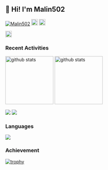 ## 👋 Hi! I'm Malin502

<p align="left"> 
  <a href="https://github.com/Malin502/Malin502/"><img src="https://komarev.com/ghpvc/?username=Malin502" alt="Malin502" /></a>
  <a href="https://github.com/Malin502"><img height="20" src="https://img.shields.io/github/followers/Malin502?label=follow&logo=github&style=flat" /></a>
  <a href="https://github.com/Malin502"><img height="20" src="https://img.shields.io/github/stars/Malin502?logo=github&style=flat" /></a>
</p>

<p align="left"> 
  <a href="http://x.com/sen_tyo511"><img height="20" src="https://img.shields.io/twitter/follow/Malin502?style=flat&logo=x" /></a>
</p>


### Recent Activities

<p align="left">
  <a href="https://github.com/anuraghazra/github-readme-stats"><img alt="github stats" height="150px" src="https://github-readme-stats.vercel.app/api?username=Malin502&count_private=true&show_icons=true&custom_title=GitHub%20Stats&hide_border=true&theme=transparent" /></a>
  <a href="https://github.com/DenverCoder1/github-readme-streak-stats"><img alt="github stats" height="150px" src="https://github-readme-streak-stats.herokuapp.com/?user=Malin502&theme=transparent&hide_border=true" /></a>
</p>

[![](http://github-profile-summary-cards.vercel.app/api/cards/profile-details?username=Malin502&theme=transparent)](https://github.com/vn7n24fzkq/github-profile-summary-cards)
[![](https://github-readme-activity-graph.vercel.app/graph?username=Malin502&theme=github-dark-dimmed&custom_title=Contribution%20Graph%20in%20the%20last%2031%20days&hide_border=true)](https://github.com/Ashutosh00710/github-readme-activity-graph)

### Languages

[![](http://github-profile-summary-cards.vercel.app/api/cards/repos-per-language?username=Malin502&theme=transparent)](https://github.com/vn7n24fzkq/github-profile-summary-cards)




### Achievement

[![trophy](https://github-profile-trophy.vercel.app/?username=Malin502&no-frame=true&no-bg=true&theme=onedark)](https://github.com/ryo-ma/github-profile-trophy)


